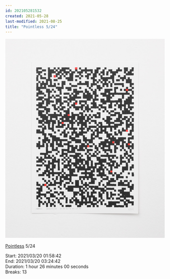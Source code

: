 ```yaml
---
id: 202105281532
created: 2021-05-28
last-modified: 2021-08-25
title: "Pointless 5/24"
---
```

![](../assets/202105281532.jpg)

[Pointless]([[202105271855]]) 5/24 

Start: 2021/03/20 01:58:42  
End: 2021/03/20 03:24:42  
Duration: 1 hour 26 minutes 00 seconds  
Breaks: 13